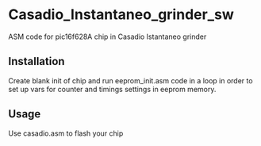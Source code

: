 # Casadio_Instantaneo_grinder_sw
ASM code for pic16f628A chip in Casadio Istantaneo grinder

## Installation

Create blank init of chip and run eeprom_init.asm code in a loop in order to set up vars for counter and timings settings in eeprom memory.

## Usage

Use casadio.asm to flash your chip
